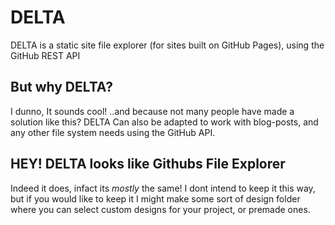 # DELTA
DELTA is a static site file explorer (for sites built on GitHub Pages), using the GitHub REST API

## But why DELTA?
I dunno, It sounds cool! ..and because not many people have made a solution like this? DELTA Can also be adapted to work with blog-posts, and any other file system needs using the GitHub API.

## HEY! DELTA looks like Githubs File Explorer
Indeed it does, infact its *mostly* the same! I dont intend to keep it this way, but if you would like to keep it I might make some sort of design folder where you can select custom designs for your project, or premade ones.
